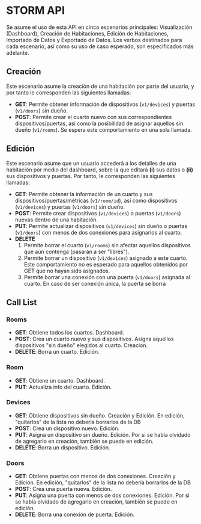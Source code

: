 # STORM API

Se asume el uso de esta API en cinco escenarios principales: Visualización (Dashboard), Creación de Habitaciones, Edición de Habitaciones, Importado de Datos y Exportado de Datos. Los verbos destinados para cada escenario, así como su uso de caso esperado, son especificados más adelante.

## Creación
Este escenario asume la creación de una habitación por parte del usuario, y por tanto le corresponden las siguientes llamadas:

- **GET**: Permite obtener información de dispositivos (`v1/devices`) y puertas (`v1/doors`) sin dueño.
- **POST**: Permite crear el cuarto nuevo con sus correspondientes dispositivos/puertas, así como la posibilidad de asignar aquellos sin dueño (`v1/rooms`). Se espera este comportamiento en una sola llamada.

## Edición
Este escenario asume que un usuario accederá a los detalles de una habitación por medio del dashboard, sobre la que editará **(i)** sus datos o **(ii)** sus dispositivos y puertas. Por tanto, le corresponden las siguientes llamadas:

- **GET**: Permite obtener la información de un cuarto y sus dispositivos/puertas/métricas (`v1/room/id`), así como dispositivos (`v1/devices`) y puertas (`v1/doors`) sin dueño.
- **POST**: Permite crear dispositivos (`v1/devices`) o puertas (`v1/doors`) nuevas dentro de una habitación.
- **PUT**: Permite actualizar dispositivos (`v1/devices`) sin dueño o puertas (`v1/doors`) con menos de dos conexiones para asignarlos al cuarto.
- **DELETE**
    1. Permite borrar el cuarto (`v1/rooms`) sin afectar aquellos dispositivos que aún contenga (pasarán a ser "libres").
    2. Permite borrar un dispositivo (`v1/devices`) asignado a este cuarto. Este comportamiento no es esperado para aquellos obtenidos por GET que no hayan sido asignados.
    3. Permite borrar una conexión con una puerta (`v1/doors`) asignada al cuarto. En caso de ser conexión única, la puerta se borra


## Call List
### Rooms
- **GET**: Obtiene todos los cuartos. Dashboard.
- **POST**: Crea un cuarto nuevo y sus dispositivos. Asigna aquellos dispositivos "sin dueño" elegidos al cuarto. Creacion.
- **DELETE**: Borra un cuarto. Edición.

### Room
- **GET**: Obtiene un cuarto. Dashboard.
- **PUT**: Actualiza info del cuarto. Edición.

### Devices
- **GET**: Obtiene dispositivos sin dueño. Creación y Edición.
    En edición, "quitarlos" de la lista no debería borrarlos de la DB
- **POST**: Crea un dispositivo nuevo. Edición.
- **PUT**: Asigna un dispositivo sin dueño. Edición.
    Por si se había olvidado de agregarlo en creación, también se puede en edición.
- **DELETE**: Borra un dispositivo. Edición.

### Doors
- **GET**: Obtiene puertas con menos de dos conexiones. Creación y Edición.
    En edición, "quitarlos" de la lista no debería borrarlos de la DB
- **POST**: Crea una puerta nueva. Edición.
- **PUT**: Asigna una puerta con menos de dos conexiones. Edición.
    Por si se había olvidado de agregarlo en creación, también se puede en edición.
- **DELETE**: Borra una conexión de puerta. Edición.
